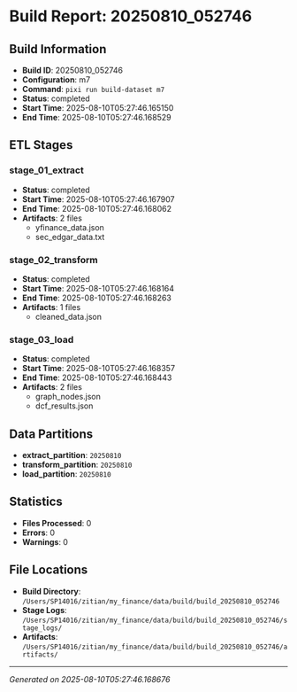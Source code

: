 # Build Report: 20250810_052746

## Build Information

- **Build ID**: 20250810_052746
- **Configuration**: m7
- **Command**: `pixi run build-dataset m7`
- **Status**: completed
- **Start Time**: 2025-08-10T05:27:46.165150
- **End Time**: 2025-08-10T05:27:46.168529

## ETL Stages

### stage_01_extract

- **Status**: completed
- **Start Time**: 2025-08-10T05:27:46.167907
- **End Time**: 2025-08-10T05:27:46.168062
- **Artifacts**: 2 files
  - yfinance_data.json
  - sec_edgar_data.txt

### stage_02_transform

- **Status**: completed
- **Start Time**: 2025-08-10T05:27:46.168164
- **End Time**: 2025-08-10T05:27:46.168263
- **Artifacts**: 1 files
  - cleaned_data.json

### stage_03_load

- **Status**: completed
- **Start Time**: 2025-08-10T05:27:46.168357
- **End Time**: 2025-08-10T05:27:46.168443
- **Artifacts**: 2 files
  - graph_nodes.json
  - dcf_results.json

## Data Partitions

- **extract_partition**: `20250810`
- **transform_partition**: `20250810`
- **load_partition**: `20250810`

## Statistics

- **Files Processed**: 0
- **Errors**: 0
- **Warnings**: 0

## File Locations

- **Build Directory**: `/Users/SP14016/zitian/my_finance/data/build/build_20250810_052746`
- **Stage Logs**: `/Users/SP14016/zitian/my_finance/data/build/build_20250810_052746/stage_logs/`
- **Artifacts**: `/Users/SP14016/zitian/my_finance/data/build/build_20250810_052746/artifacts/`

---
*Generated on 2025-08-10T05:27:46.168676*
